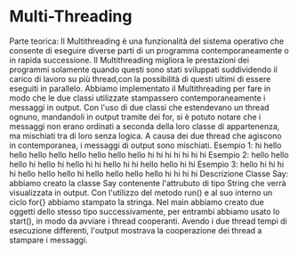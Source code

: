 # Multi-Threading
Parte teorica:
Il Multithreading è una funzionalità del sistema operativo che consente di eseguire diverse parti di un programma contemporaneamente o in rapida successione.
Il Multithreading migliora le prestazioni dei programmi solamente quando questi sono stati sviluppati suddividendo il carico di lavoro su più thread,con la possibilità di questi ultimi di essere eseguiti in parallelo.
Abbiamo implementato il Multithreading per fare in modo che le due classi utilizzate stampassero contemporaneamente i messaggi in output.
Con l'uso di due classi che estendevano un thread ognuno, mandandoli in output tramite dei for, si è potuto notare che i messaggi non erano ordinati a seconda della loro classe di appartenenza, ma mischiati tra di loro senza logica. 
A causa dei due thread che agiscono in contemporanea, i messaggi di output sono mischiati.
Esempio 1:
hi
hello
hello
hello
hello
hello
hello
hello
hello
hi
hi
hi
hi
hi
hi
hi
Esempio 2:
hello
hello
hello
hi
hello
hi
hello
hi
hi
hello
hi
hi
hello
hello
hi
hi
Esempio 3:
hello
hi
hi
hi
hi
hello
hello
hello
hi
hello
hello
hello
hello
hi
hi
hi
hi
Descrizione Classe Say:
abbiamo creato la classe Say contenente l'attrubuto di tipo String che verrà visualizzata in output.
Con l'utilizzo del metodo run() e al suo interno un ciclo for{} abbiamo stampato la stringa.
Nel main abbiamo creato due oggetti dello stesso tipo successivamente, per entrambi abbiamo usato lo start(), in modo da avviare i thread cooperanti.
Avendo i due thread tempi di esecuzione differenti, l'output mostrava la cooperazione dei thread a stampare i messaggi.
